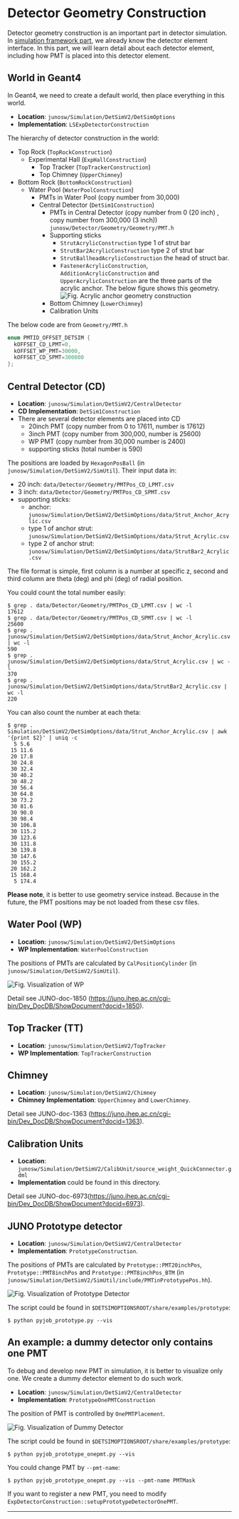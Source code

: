 # Detector Geometry Construction

Detector geometry construction is an important part in detector simulation. In [simulation framework part](framework.html#detector-geometry-management), we already know the detector element interface. In this part, we will learn detail about each detector element, including how PMT is placed into this detector element.

## World in Geant4
In Geant4, we need to create a default world, then place everything in this world.

* **Location**: `junosw/Simulation/DetSimV2/DetSimOptions`
* **Implementation**: `LSExpDetectorConstruction`

The hierarchy of detector construction in the world:

* Top Rock (`TopRockConstruction`)
    * Experimental Hall (`ExpHallConstruction`)
        * Top Tracker (`TopTrackerConstruction`)
        * Top Chimney (`UpperChimney`)
* Bottom Rock (`BottomRockConstruction`)
    * Water Pool (`WaterPoolConstruction`)
        * PMTs in Water Pool (copy number from 30,000)
        * Central Detector (`DetSim1Construction`)
            * PMTs in Central Detector (copy number from 0 (20 inch) ,  copy number from 300,000 (3 inch)) `junosw/Detector/Geometry/Geometry/PMT.h`
            * Supporting sticks 
                * `StrutAcrylicConstruction` type 1 of strut bar
                * `StrutBar2AcrylicConstruction` type 2 of strut bar
                * `StrutBallheadAcrylicConstruction` the head of struct bar. 
				* `FastenerAcrylicConstruction`, `AdditionAcrylicConstruction` and `UpperAcrylicConstruction` are the three parts of the acrylic anchor. The below figure shows this geometry.
![Fig. Acrylic anchor geometry construction](figs/fastern_addition_upper.png)
            * Bottom Chimney (`LowerChimney`)
            * Calibration Units

The below code are from `Geometry/PMT.h`
```C++
enum PMTID_OFFSET_DETSIM {
  kOFFSET_CD_LPMT=0,
  kOFFSET_WP_PMT=30000,
  kOFFSET_CD_SPMT=300000
};
```

## Central Detector (CD)

* **Location**: `junosw/Simulation/DetSimV2/CentralDetector`
* **CD Implementation**: `DetSim1Construction`
* There are several detector elements are placed into CD
    * 20inch PMT (copy number from 0 to 17611, number is 17612)
    * 3inch PMT (copy number from 300,000, number is 25600)
	* WP PMT (copy number from 30,000 number is 2400)
    * supporting sticks (total number is 590)

The positions are loaded by `HexagonPosBall` (in `junosw/Simulation/DetSimV2/SimUtil`). Their input data in:

* 20 inch: `data/Detector/Geometry/PMTPos_CD_LPMT.csv`
* 3 inch: `data/Detector/Geometry/PMTPos_CD_SPMT.csv`
* supporting sticks: 
    * anchor: `junosw/Simulation/DetSimV2/DetSimOptions/data/Strut_Anchor_Acrylic.csv`
    * type 1 of anchor strut: `junosw/Simulation/DetSimV2/DetSimOptions/data/Strut_Acrylic.csv`
    * type 2 of anchor strut: `junosw/Simulation/DetSimV2/DetSimOptions/data/StrutBar2_Acrylic.csv`

The file format is simple, first column is a number at specific z, second and third column are theta (deg) and phi (deg) of radial position. 

You could count the total number easily:

    $ grep . data/Detector/Geometry/PMTPos_CD_LPMT.csv | wc -l
    17612
    $ grep . data/Detector/Geometry/PMTPos_CD_SPMT.csv | wc -l
    25600
    $ grep . junosw/Simulation/DetSimV2/DetSimOptions/data/Strut_Anchor_Acrylic.csv | wc -l
    590
    $ grep . junosw/Simulation/DetSimV2/DetSimOptions/data/Strut_Acrylic.csv | wc -l
    370
    $ grep . junosw/Simulation/DetSimV2/DetSimOptions/data/StrutBar2_Acrylic.csv | wc -l
    220

You can also count the number at each theta:

    $ grep . Simulation/DetSimV2/DetSimOptions/data/Strut_Anchor_Acrylic.csv | awk '{print $2}' | uniq -c
      5 5.6
     15 11.6
     20 17.8
     30 24.8
     30 32.4
     30 40.2
     30 48.2
     30 56.4
     30 64.8
     30 73.2
     30 81.6
     30 90.0
     30 98.4
     30 106.8
     30 115.2
     30 123.6
     30 131.8
     30 139.8
     30 147.6
     30 155.2
     20 162.2
     15 168.4
      5 174.4


**Please note**, it is better to use geometry service instead. Because in the future, the PMT positions may be not loaded from these csv files.

## Water Pool (WP)

* **Location**: `junosw/Simulation/DetSimV2/DetSimOptions`
* **WP Implementation**: `WaterPoolConstruction`

The positions of PMTs are calculated by `CalPositionCylinder` (in `junosw/Simulation/DetSimV2/SimUtil`).

![Fig. Visualization of WP](figs/vis-water-pool.png)

Detail see JUNO-doc-1850 (<https://juno.ihep.ac.cn/cgi-bin/Dev_DocDB/ShowDocument?docid=1850>).

## Top Tracker (TT)
* **Location**: `junosw/Simulation/DetSimV2/TopTracker`
* **WP Implementation**: `TopTrackerConstruction`

## Chimney
* **Location**: `junosw/Simulation/DetSimV2/Chimney`
* **Chimney Implementation**: `UpperChimney` and `LowerChimney`.

Detail see JUNO-doc-1363 (<https://juno.ihep.ac.cn/cgi-bin/Dev_DocDB/ShowDocument?docid=1363>).

## Calibration Units
* **Location**: `junosw/Simulation/DetSimV2/CalibUnit/source_weight_QuickConnector.gdml`
* **Implementation** could be found in this directory.

Detail see JUNO-doc-6973(<https://juno.ihep.ac.cn/cgi-bin/Dev_DocDB/ShowDocument?docid=6973>).

## JUNO Prototype detector
* **Location**: `junosw/Simulation/DetSimV2/CentralDetector`
* **Implementation**: `PrototypeConstruction`.

The positions of PMTs are calculated by `Prototype::PMT20inchPos`, `Prototype::PMT8inchPos` and `Prototype::PMT8inchPos_BTM` (in `junosw/Simulation/DetSimV2/SimUtil/include/PMTinPrototypePos.hh`).

![Fig. Visualization of Prototype Detector](figs/vis-prototype.png)

The script could be found in `$DETSIMOPTIONSROOT/share/examples/prototype`:

    $ python pyjob_prototype.py --vis

## An example: a dummy detector only contains one PMT
To debug and develop new PMT in simulation, it is better to visualize only one. We create a dummy detector element to do such work.

* **Location**: `junosw/Simulation/DetSimV2/CentralDetector`
* **Implementation**: `PrototypeOnePMTConstruction`

The position of PMT is controlled by `OnePMTPlacement`.

![Fig. Visualization of Dummy Detector](figs/vis-prototype-one.png)

The script could be found in `$DETSIMOPTIONSROOT/share/examples/prototype`:

    $ python pyjob_prototype_onepmt.py --vis

You could change PMT by `--pmt-name`:

    $ python pyjob_prototype_onepmt.py --vis --pmt-name PMTMask

If you want to register a new PMT, you need to modify `ExpDetectorConstruction::setupPrototypeDetectorOnePMT`.

----
